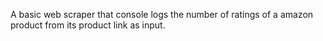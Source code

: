 A basic web scraper that console logs the number of ratings of a amazon product from its product link as input.
